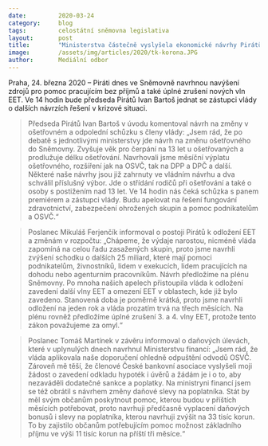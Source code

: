 ```yaml
---
date:         2020-03-24
category:     blog
tags:         celostátní sněmovna legislativa
layout:       post
title:        "Ministerstva částečně vyslyšela ekonomické návrhy Pirátů, o dalších úlevách pro občany budou jednat odpoledne"
image:        /assets/img/articles/2020/tk-korona.JPG
author:       Mediální odbor
--- 
```




Praha, 24. března 2020 – Piráti dnes ve Sněmovně navrhnou navýšení zdrojů pro pomoc pracujícím bez příjmů a také úplné zrušení nových vln EET. Ve 14 hodin bude předseda Pirátů Ivan Bartoš jednat se zástupci vlády o dalších návrzích řešení v krizové situaci.

> Předseda Pirátů Ivan Bartoš v úvodu komentoval návrh na změny v ošetřovném a odpolední schůzku s členy vlády: „Jsem rád, že po debatě s jednotlivými ministerstvy jde návrh na změnu ošetřovného do Sněmovny. Zvyšuje věk pro čerpání na 13 let u ošetřovaných a prodlužuje délku ošetřování. Navrhovali jsme měsíční výplatu ošetřovného, rozšíření jak na OSVČ, tak na DPP a DPČ a další. Některé naše návrhy jsou již zahrnuty ve vládním návrhu a dva schválil příslušný výbor. Jde o střídání rodičů při ošetřování a také o osoby s postižením nad 13 let. Ve 14 hodin nás čeká schůzka s panem premiérem a zástupci vlády. Budu apelovat na řešení fungování zdravotnictví, zabezpečení ohrožených skupin a pomoc podnikatelům a OSVČ.“ 

> Poslanec Mikuláš Ferjenčík informoval o postoji Pirátů k odložení EET a změnám v rozpočtu: „Chápeme, že výdaje narostou, nicméně vláda zapomíná na celou řadu zasažených skupin, proto jsme navrhli zvýšení schodku o dalších 25 miliard, které mají pomoci podnikatelům, živnostníků, lidem v exekucích, lidem pracujících na dohodu nebo agenturním pracovníkům. Návrh předložíme na plénu Sněmovny. Po mnoha našich apelech přistoupila vláda k odložení zavedení další vlny EET a omezení EET v oblastech, kde již bylo zavedeno. Stanovená doba je poměrně krátká, proto jsme navrhli odložení na jeden rok a vláda prozatím trvá na třech měsících. Na plénu rovněž předložíme úplné zrušení 3. a 4. vlny EET, protože tento zákon považujeme za omyl.“ 

> Poslanec Tomáš Martínek v závěru informoval o daňových úlevách, které v uplynulých dnech navrhnul Ministerstvu financí: „Jsem rád, že vláda aplikovala naše doporučení ohledně odpuštění odvodů OSVČ. Zároveň mě těší, že členové České bankovní asociace vyslyšeli moji žádost o zavedení odkladu hypoték i úvěrů a žádám je i o to, aby nezaváděli dodatečné sankce a poplatky. Na ministryni financí jsem se též obrátil s návrhem změny daňové slevy na poplatníka. Stát by měl svým občanům poskytnout pomoc, kterou budou v příštích měsících potřebovat, proto navrhuji předčasně vyplacení daňových bonusů i slevy na poplatníka, kterou navrhuji zvýšit na 33 tisíc korun. To by zajistilo občanům potřebujícím pomoc možnost základního příjmu ve výši 11 tisíc korun na příští tři měsíce.“ 

 
